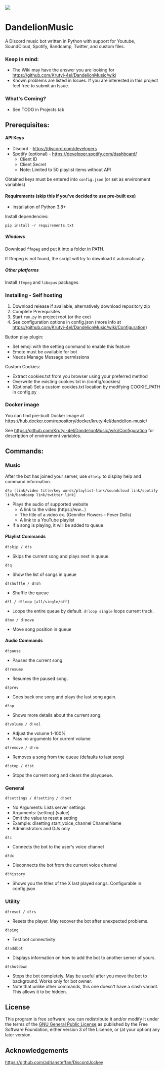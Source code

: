 ![](https://repository-images.githubusercontent.com/494393877/c7c7a9a7-321a-48a0-b19d-b1e7dcf2a1c0)


# DandelionMusic
A Discord music bot written in Python with support for Youtube, SoundCloud, Spotify, Bandcamp, Twitter, and custom files.

### Keep in mind:
* The Wiki may have the answer you are looking for https://github.com/Krutyi-4el/DandelionMusic/wiki
* Known problems are listed in Issues. If you are interested in this project feel free to submit an Issue.


<h3>What's Coming?</h1>

  - See TODO in Projects tab

## Prerequisites:

#### API Keys
* Discord - https://discord.com/developers
* Spotify (optional) - https://developer.spotify.com/dashboard/
  - Client ID
  - Client Secret
  - Note: Limited to 50 playlist items without API

Obtained keys must be entered into ```config.json``` (or set as environment variables)

#### Requirements (skip this if you've decided to use pre-built exe)

* Installation of Python 3.8+

Install dependencies:
```
pip install -r requirements.txt
```

##### Windows
Download `ffmpeg` and put it into a folder in PATH.

If ffmpeg is not found, the script will try to download it automatically.
##### Other platforms
Install `ffmpeg` and `libopus` packages.

### Installing - Self hosting

1. Download release if available, alternatively download repository zip
2. Complete Prerequisites
3. Start ```run.py``` in project root (or the exe)
4. See configuration options in config.json (more info at https://github.com/Krutyi-4el/DandelionMusic/wiki/Configuration)

Button play plugin:
* Set emoji with the setting command to enable this feature
* Emote must be available for bot
* Needs Manage Message permissions

Custom Cookies:
* Extract cookies.txt from you browser using your preferred method
* Overwrite the existing cookies.txt in /config/cookies/
* (Optional) Set a custom cookies.txt location by modifying COOKIE_PATH in config.py

### Docker image

You can find pre-built Docker image at https://hub.docker.com/repository/docker/krutyi4el/dandelion-music/

See https://github.com/Krutyi-4el/DandelionMusic/wiki/Configuration for description of environment variables.

## Commands:

### Music

After the bot has joined your server, use ```d!help``` to display help and command information.


```
d!p [link/video title/key words/playlist-link/soundcloud link/spotify link/bandcamp link/twitter link]
```

* Plays the audio of supported website
    - A link to the video (https://ww...)
    - The title of a video ex. (Gennifer Flowers - Fever Dolls)
    - A link to a YouTube playlist
* If a song is playing, it will be added to queue

#### Playlist Commands

```
d!skip / d!s
```

* Skips the current song and plays next in queue.

```
d!q
```

* Show the list of songs in queue

```
d!shuffle / d!sh
```

* Shuffle the queue

```
d!l / d!loop [all/single/off]
```

* Loops the entire queue by default. `d!loop single` loops current track.

```
d!mv / d!move
```

* Move song position in queue

#### Audio Commands

```
d!pause
```

* Pauses the current song.

```
d!resume
```

* Resumes the paused song.

```
d!prev
```

* Goes back one song and plays the last song again.

```
d!np
```

* Shows more details about the current song.

```
d!volume / d!vol
```

* Adjust the volume 1-100%
* Pass no arguments for current volume

```
d!remove / d!rm
```

* Removes a song from the queue (defaults to last song)

```
d!stop / d!st
```
* Stops the current song and clears the playqueue.


### General

```
d!settings / d!setting / d!set
```
* No Arguments: Lists server settings
* Arguments: (setting) (value)
* Omit the value to reset a setting
* Example: d!setting start_voice_channel ChannelName
* Administrators and DJs only

```
d!c
```

* Connects the bot to the user's voice channel

```
d!dc
```

* Disconnects the bot from the current voice channel

```
d!history
```
* Shows you the titles of the X last played songs. Configurable in config.json


### Utility

```
d!reset / d!rs
```

* Resets the player. May recover the bot after unexpected problems.

```
d!ping
```

* Test bot connectivity

```
d!addbot
```

* Displays information on how to add the bot to another server of yours.

```
d!shutdown
```

* Stops the bot completely. May be useful after you move the bot to background. Works only for bot owner.
* Note that unlike other commands, this one doesn't have a slash variant. This allows it to be hidden.

## License

This program is free software: you can redistribute it and/or modify
it under the terms of the [GNU General Public License](LICENSE) as published by
the Free Software Foundation, either version 3 of the License, or
(at your option) any later version.


## Acknowledgements

https://github.com/adriansteffan/DiscordJockey
